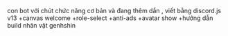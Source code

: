 con bot với chút chức năng cơ bản và đang thêm dần , viết bằng discord.js v13
+canvas welcome
+role-select
+anti-ads
+avatar show
+hướng dẫn build nhân vật genhshin
